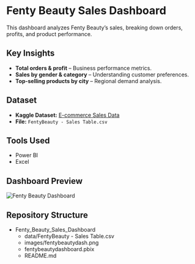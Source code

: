 # Fenty Beauty Sales Dashboard  

This dashboard analyzes Fenty Beauty’s sales, breaking down orders, profits, and product performance.  

## Key Insights  
- **Total orders & profit** – Business performance metrics.  
- **Sales by gender & category** – Understanding customer preferences.  
- **Top-selling products by city** – Regional demand analysis.  

## Dataset  
- **Kaggle Dataset:** [E-commerce Sales Data](https://www.kaggle.com/datasets/carrie1/ecommerce-data)  
- **File:** `FentyBeauty - Sales Table.csv`  

## Tools Used  
- Power BI
- Excel

## Dashboard Preview  
![Fenty Beauty Dashboard](https://github.com/haileyrthomas01/powerbidashboards/blob/main/fenty%20beauty%20dashboard/fentybeautydash.png)  

## Repository Structure  
- Fenty_Beauty_Sales_Dashboard
  - data/FentyBeauty - Sales Table.csv
  - images/fentybeautydash.png
  - fentybeautydashboard.pbix
  - README.md
